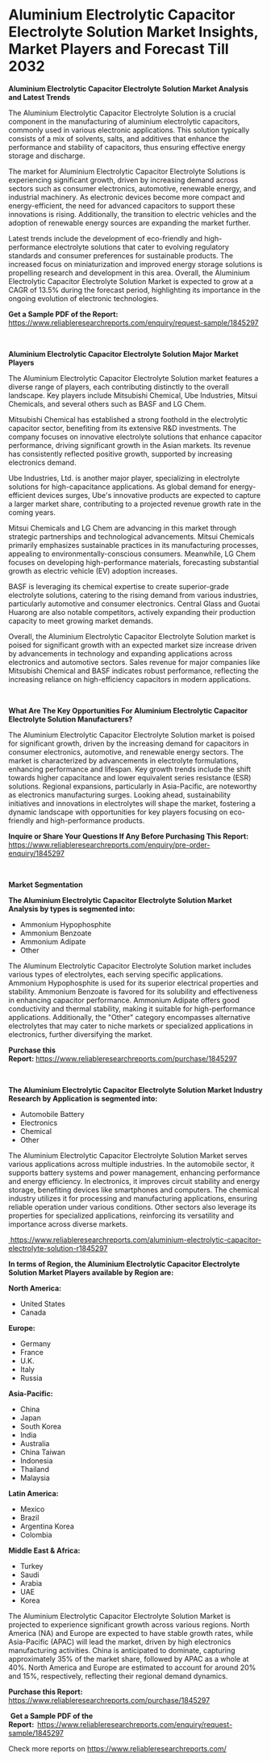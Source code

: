 <p><h1>Aluminium Electrolytic Capacitor Electrolyte Solution Market Insights, Market Players and Forecast Till 2032</h1></p><p><strong>Aluminium Electrolytic Capacitor Electrolyte Solution Market Analysis and Latest Trends</strong></p>
<p><p>The Aluminium Electrolytic Capacitor Electrolyte Solution is a crucial component in the manufacturing of aluminium electrolytic capacitors, commonly used in various electronic applications. This solution typically consists of a mix of solvents, salts, and additives that enhance the performance and stability of capacitors, thus ensuring effective energy storage and discharge.</p><p>The market for Aluminium Electrolytic Capacitor Electrolyte Solutions is experiencing significant growth, driven by increasing demand across sectors such as consumer electronics, automotive, renewable energy, and industrial machinery. As electronic devices become more compact and energy-efficient, the need for advanced capacitors to support these innovations is rising. Additionally, the transition to electric vehicles and the adoption of renewable energy sources are expanding the market further.</p><p>Latest trends include the development of eco-friendly and high-performance electrolyte solutions that cater to evolving regulatory standards and consumer preferences for sustainable products. The increased focus on miniaturization and improved energy storage solutions is propelling research and development in this area. Overall, the Aluminium Electrolytic Capacitor Electrolyte Solution Market is expected to grow at a CAGR of 13.5% during the forecast period, highlighting its importance in the ongoing evolution of electronic technologies.</p></p>
<p><strong>Get a Sample PDF of the Report:&nbsp;</strong> <a href="https://www.reliableresearchreports.com/enquiry/request-sample/1845297?utm_campaign=3573&utm_medium=2&utm_source=Github&utm_content=ia&utm_term=03042025&utm_id=aluminium-electrolytic-capacitor-electrolyte-solution">https://www.reliableresearchreports.com/enquiry/request-sample/1845297</a></p>
<p>&nbsp;</p>
<p><strong>Aluminium Electrolytic Capacitor Electrolyte Solution Major Market Players</strong></p>
<p><p>The Aluminium Electrolytic Capacitor Electrolyte Solution market features a diverse range of players, each contributing distinctly to the overall landscape. Key players include Mitsubishi Chemical, Ube Industries, Mitsui Chemicals, and several others such as BASF and LG Chem.</p><p>Mitsubishi Chemical has established a strong foothold in the electrolytic capacitor sector, benefiting from its extensive R&D investments. The company focuses on innovative electrolyte solutions that enhance capacitor performance, driving significant growth in the Asian markets. Its revenue has consistently reflected positive growth, supported by increasing electronics demand.</p><p>Ube Industries, Ltd. is another major player, specializing in electrolyte solutions for high-capacitance applications. As global demand for energy-efficient devices surges, Ube's innovative products are expected to capture a larger market share, contributing to a projected revenue growth rate in the coming years.</p><p>Mitsui Chemicals and LG Chem are advancing in this market through strategic partnerships and technological advancements. Mitsui Chemicals primarily emphasizes sustainable practices in its manufacturing processes, appealing to environmentally-conscious consumers. Meanwhile, LG Chem focuses on developing high-performance materials, forecasting substantial growth as electric vehicle (EV) adoption increases.</p><p>BASF is leveraging its chemical expertise to create superior-grade electrolyte solutions, catering to the rising demand from various industries, particularly automotive and consumer electronics. Central Glass and Guotai Huarong are also notable competitors, actively expanding their production capacity to meet growing market demands.</p><p>Overall, the Aluminium Electrolytic Capacitor Electrolyte Solution market is poised for significant growth with an expected market size increase driven by advancements in technology and expanding applications across electronics and automotive sectors. Sales revenue for major companies like Mitsubishi Chemical and BASF indicates robust performance, reflecting the increasing reliance on high-efficiency capacitors in modern applications.</p></p>
<p>&nbsp;</p>
<p><strong>What Are The Key Opportunities For Aluminium Electrolytic Capacitor Electrolyte Solution Manufacturers?</strong></p>
<p><p>The Aluminium Electrolytic Capacitor Electrolyte Solution market is poised for significant growth, driven by the increasing demand for capacitors in consumer electronics, automotive, and renewable energy sectors. The market is characterized by advancements in electrolyte formulations, enhancing performance and lifespan. Key growth trends include the shift towards higher capacitance and lower equivalent series resistance (ESR) solutions. Regional expansions, particularly in Asia-Pacific, are noteworthy as electronics manufacturing surges. Looking ahead, sustainability initiatives and innovations in electrolytes will shape the market, fostering a dynamic landscape with opportunities for key players focusing on eco-friendly and high-performance products.</p></p>
<p><strong>Inquire or Share Your Questions If Any Before Purchasing This Report:</strong> <a href="https://www.reliableresearchreports.com/enquiry/pre-order-enquiry/1845297?utm_campaign=3573&utm_medium=2&utm_source=Github&utm_content=ia&utm_term=03042025&utm_id=aluminium-electrolytic-capacitor-electrolyte-solution">https://www.reliableresearchreports.com/enquiry/pre-order-enquiry/1845297</a></p>
<p>&nbsp;</p>
<p><strong>Market Segmentation</strong></p>
<p><strong>The Aluminium Electrolytic Capacitor Electrolyte Solution Market Analysis by types is segmented into:</strong></p>
<p><ul><li>Ammonium Hypophosphite</li><li>Ammonium Benzoate</li><li>Ammonium Adipate</li><li>Other</li></ul></p>
<p><p>The Aluminum Electrolytic Capacitor Electrolyte Solution market includes various types of electrolytes, each serving specific applications. Ammonium Hypophosphite is used for its superior electrical properties and stability. Ammonium Benzoate is favored for its solubility and effectiveness in enhancing capacitor performance. Ammonium Adipate offers good conductivity and thermal stability, making it suitable for high-performance applications. Additionally, the "Other" category encompasses alternative electrolytes that may cater to niche markets or specialized applications in electronics, further diversifying the market.</p></p>
<p><strong>Purchase this Report:&nbsp;</strong><a href="https://www.reliableresearchreports.com/purchase/1845297?utm_campaign=3573&utm_medium=2&utm_source=Github&utm_content=ia&utm_term=03042025&utm_id=aluminium-electrolytic-capacitor-electrolyte-solution">https://www.reliableresearchreports.com/purchase/1845297</a></p>
<p>&nbsp;</p>
<p><strong>The Aluminium Electrolytic Capacitor Electrolyte Solution Market Industry Research by Application is segmented into:</strong></p>
<p><ul><li>Automobile Battery</li><li>Electronics</li><li>Chemical</li><li>Other</li></ul></p>
<p><p>The Aluminium Electrolytic Capacitor Electrolyte Solution Market serves various applications across multiple industries. In the automobile sector, it supports battery systems and power management, enhancing performance and energy efficiency. In electronics, it improves circuit stability and energy storage, benefiting devices like smartphones and computers. The chemical industry utilizes it for processing and manufacturing applications, ensuring reliable operation under various conditions. Other sectors also leverage its properties for specialized applications, reinforcing its versatility and importance across diverse markets.</p></p>
<p><a href="https://www.reliableresearchreports.com/aluminium-electrolytic-capacitor-electrolyte-solution-r1845297?utm_campaign=3573&utm_medium=2&utm_source=Github&utm_content=ia&utm_term=03042025&utm_id=aluminium-electrolytic-capacitor-electrolyte-solution">&nbsp;https://www.reliableresearchreports.com/aluminium-electrolytic-capacitor-electrolyte-solution-r1845297</a></p>
<p><strong>In terms of Region, the Aluminium Electrolytic Capacitor Electrolyte Solution Market Players available by Region are:</strong></p>
<p>
    <p> <strong> North America: </strong>
        <ul>
            <li>United States</li>
            <li>Canada</li>
        </ul>
        </p> 
    <p> <strong> Europe: </strong>
        <ul>
            <li>Germany</li>
            <li>France</li>
            <li>U.K.</li>
            <li>Italy</li>
            <li>Russia</li>
        </ul>
        </p> 
    <p> <strong> Asia-Pacific: </strong>
        <ul>
            <li>China</li>
            <li>Japan</li>
            <li>South Korea</li>
            <li>India</li>
            <li>Australia</li>
            <li>China Taiwan</li>
            <li>Indonesia</li>
            <li>Thailand</li>
            <li>Malaysia</li>
        </ul>
        </p> 
    <p> <strong> Latin America: </strong>
        <ul>
            <li>Mexico</li>
            <li>Brazil</li>
            <li>Argentina Korea</li>
            <li>Colombia</li>
        </ul>
        </p> 
    <p> <strong> Middle East & Africa: </strong>
        <ul>
            <li>Turkey</li>
            <li>Saudi</li>
            <li>Arabia</li>
            <li>UAE</li>
            <li>Korea</li>
        </ul>
    </p>
    </p>
<p><p>The Aluminium Electrolytic Capacitor Electrolyte Solution Market is projected to experience significant growth across various regions. North America (NA) and Europe are expected to have stable growth rates, while Asia-Pacific (APAC) will lead the market, driven by high electronics manufacturing activities. China is anticipated to dominate, capturing approximately 35% of the market share, followed by APAC as a whole at 40%. North America and Europe are estimated to account for around 20% and 15%, respectively, reflecting their regional demand dynamics.</p></p>
<p><strong>Purchase this Report: </strong><a href="https://www.reliableresearchreports.com/purchase/1845297?utm_campaign=3573&utm_medium=2&utm_source=Github&utm_content=ia&utm_term=03042025&utm_id=aluminium-electrolytic-capacitor-electrolyte-solution">https://www.reliableresearchreports.com/purchase/1845297</a></p>
<p>&nbsp;<strong>Get a Sample PDF of the Report:&nbsp;&nbsp;</strong><a href="https://www.reliableresearchreports.com/enquiry/request-sample/1845297?utm_campaign=3573&utm_medium=2&utm_source=Github&utm_content=ia&utm_term=03042025&utm_id=aluminium-electrolytic-capacitor-electrolyte-solution">https://www.reliableresearchreports.com/enquiry/request-sample/1845297</a></p>
<p><strong></strong></p>
<p>Check more reports on <a href="https://www.reliableresearchreports.com/?utm_campaign=3573&utm_medium=2&utm_source=Github&utm_content=ia&utm_term=03042025&utm_id=aluminium-electrolytic-capacitor-electrolyte-solution">https://www.reliableresearchreports.com/</a></p>